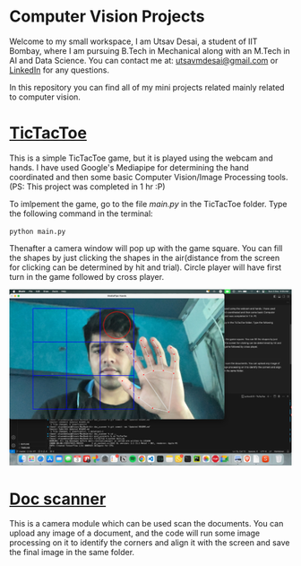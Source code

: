 # Computer Vision Projects

Welcome to my small workspace, I am Utsav Desai, a student of IIT Bombay, where I am pursuing B.Tech in Mechanical along with an M.Tech in AI and Data Science. You can contact me at: [utsavmdesai@gmail.com](mailto:utsavmdesai@gmail.com) or [LinkedIn](https://www.linkedin.com/in/utsav-m-desai/) for any questions.

In this repository you can find all of my mini projects related mainly related to computer vision.

# [TicTacToe](/TicTacToe/)

This is a simple TicTacToe game, but it is played using the webcam and hands. I have used Google's Mediapipe for determining the hand coordinated and then some basic Computer Vision/Image Processing tools.(PS: This project was completed in 1 hr :P)

To imlpement the game, go to the file *main.py* in the TicTacToe folder. Type the following command in the terminal:

`python main.py`

Thenafter a camera window will pop up with the game square. You can fill the shapes by just clicking the shapes in the air(distance from the screen for clicking can be determined by hit and trial). Circle player will have first turn in the game followed by cross player.

![Sample Window](TicTacToe\tictactoe.jpeg)

# [Doc scanner](/doc_scanner/)

This is a camera module which can be used scan the documents. You can upload any image of a document, and the code will run some image processing on it to identify the corners and align it with the screen and save the final image in the same folder.

